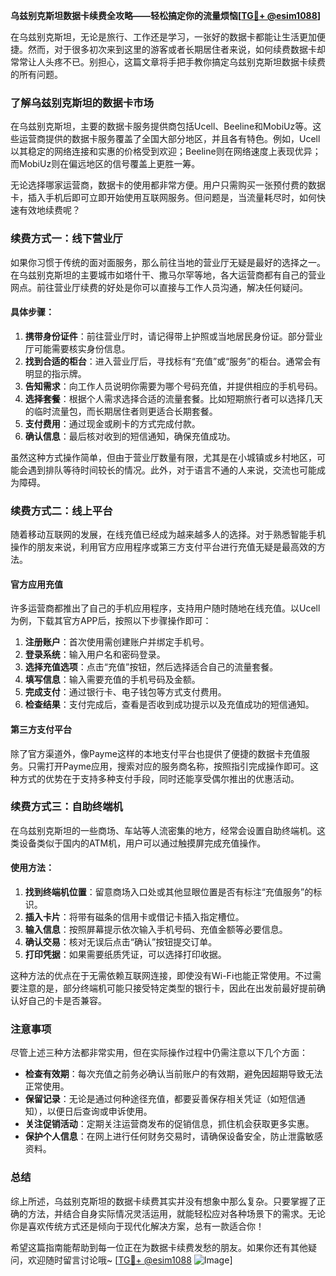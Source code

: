 **乌兹别克斯坦数据卡续费全攻略——轻松搞定你的流量烦恼[[TG💪+ @esim1088](https://t.me/s/esim1088)]**

在乌兹别克斯坦，无论是旅行、工作还是学习，一张好的数据卡都能让生活更加便捷。然而，对于很多初次来到这里的游客或者长期居住者来说，如何续费数据卡却常常让人头疼不已。别担心，这篇文章将手把手教你搞定乌兹别克斯坦数据卡续费的所有问题。

### 了解乌兹别克斯坦的数据卡市场

在乌兹别克斯坦，主要的数据卡服务提供商包括Ucell、Beeline和MobiUz等。这些运营商提供的数据卡服务覆盖了全国大部分地区，并且各有特色。例如，Ucell以其稳定的网络连接和实惠的价格受到欢迎；Beeline则在网络速度上表现优异；而MobiUz则在偏远地区的信号覆盖上更胜一筹。

无论选择哪家运营商，数据卡的使用都非常方便。用户只需购买一张预付费的数据卡，插入手机后即可立即开始使用互联网服务。但问题是，当流量耗尽时，如何快速有效地续费呢？

### 续费方式一：线下营业厅

如果你习惯于传统的面对面服务，那么前往当地的营业厅无疑是最好的选择之一。在乌兹别克斯坦的主要城市如塔什干、撒马尔罕等地，各大运营商都有自己的营业网点。前往营业厅续费的好处是你可以直接与工作人员沟通，解决任何疑问。

#### 具体步骤：
1. **携带身份证件**：前往营业厅时，请记得带上护照或当地居民身份证。部分营业厅可能需要核实身份信息。
2. **找到合适的柜台**：进入营业厅后，寻找标有“充值”或“服务”的柜台。通常会有明显的指示牌。
3. **告知需求**：向工作人员说明你需要为哪个号码充值，并提供相应的手机号码。
4. **选择套餐**：根据个人需求选择合适的流量套餐。比如短期旅行者可以选择几天的临时流量包，而长期居住者则更适合长期套餐。
5. **支付费用**：通过现金或刷卡的方式完成付款。
6. **确认信息**：最后核对收到的短信通知，确保充值成功。

虽然这种方式操作简单，但由于营业厅数量有限，尤其是在小城镇或乡村地区，可能会遇到排队等待时间较长的情况。此外，对于语言不通的人来说，交流也可能成为障碍。

### 续费方式二：线上平台

随着移动互联网的发展，在线充值已经成为越来越多人的选择。对于熟悉智能手机操作的朋友来说，利用官方应用程序或第三方支付平台进行充值无疑是最高效的方法。

#### 官方应用充值
许多运营商都推出了自己的手机应用程序，支持用户随时随地在线充值。以Ucell为例，下载其官方APP后，按照以下步骤操作即可：

1. **注册账户**：首次使用需创建账户并绑定手机号。
2. **登录系统**：输入用户名和密码登录。
3. **选择充值选项**：点击“充值”按钮，然后选择适合自己的流量套餐。
4. **填写信息**：输入需要充值的手机号码及金额。
5. **完成支付**：通过银行卡、电子钱包等方式支付费用。
6. **检查结果**：支付完成后，查看是否收到成功提示以及充值成功的短信通知。

#### 第三方支付平台
除了官方渠道外，像Payme这样的本地支付平台也提供了便捷的数据卡充值服务。只需打开Payme应用，搜索对应的服务商名称，按照指引完成操作即可。这种方式的优势在于支持多种支付手段，同时还能享受偶尔推出的优惠活动。

### 续费方式三：自助终端机

在乌兹别克斯坦的一些商场、车站等人流密集的地方，经常会设置自助终端机。这类设备类似于国内的ATM机，用户可以通过触摸屏完成充值操作。

#### 使用方法：
1. **找到终端机位置**：留意商场入口处或其他显眼位置是否有标注“充值服务”的标识。
2. **插入卡片**：将带有磁条的信用卡或借记卡插入指定槽位。
3. **输入信息**：按照屏幕提示依次输入手机号码、充值金额等必要信息。
4. **确认交易**：核对无误后点击“确认”按钮提交订单。
5. **打印凭据**：如果需要纸质凭证，可以选择打印收据。

这种方法的优点在于无需依赖互联网连接，即使没有Wi-Fi也能正常使用。不过需要注意的是，部分终端机可能只接受特定类型的银行卡，因此在出发前最好提前确认好自己的卡是否兼容。

### 注意事项

尽管上述三种方法都非常实用，但在实际操作过程中仍需注意以下几个方面：

- **检查有效期**：每次充值之前务必确认当前账户的有效期，避免因超期导致无法正常使用。
- **保留记录**：无论是通过何种途径充值，都要妥善保存相关凭证（如短信通知），以便日后查询或申诉使用。
- **关注促销活动**：定期关注运营商发布的促销信息，抓住机会获取更多实惠。
- **保护个人信息**：在网上进行任何财务交易时，请确保设备安全，防止泄露敏感资料。

### 总结

综上所述，乌兹别克斯坦的数据卡续费其实并没有想象中那么复杂。只要掌握了正确的方法，并结合自身实际情况灵活运用，就能轻松应对各种场景下的需求。无论你是喜欢传统方式还是倾向于现代化解决方案，总有一款适合你！

希望这篇指南能帮助到每一位正在为数据卡续费发愁的朋友。如果你还有其他疑问，欢迎随时留言讨论哦~ [[TG💪+ @esim1088](https://t.me/s/esim1088) ![Image](https://i.postimg.cc/4NQfJmqS/Snipaste-2025-05-13-00-14-12.png)]